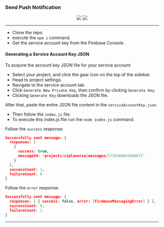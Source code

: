 ### Send Push Notification

<p align="center">
  <img src="https://www.gstatic.com/mobilesdk/240501_mobilesdk/firebase_28dp.png" />
  <img src="https://www.gstatic.com/mobilesdk/240501_mobilesdk/firebase_logo_dark.svg" />
</p>

---

- Clone the repo.
- execute the `npm i` command.
- Get the service account key from the Firebase Console.

#### Generating a Service Account Key JSON

To acquire the account key JSON file for your service account

- Select your project, and click the gear icon on the top of the sidebar.
- Head to project settings.
- Navigate to the service account tab.
- Click `Generate New Private Key`, then confirm by clicking `Generate Key`.
- Clicking `Generate Key` downloads the JSON file.

After that, paste the entire JSON file content in the `serviceAccountKey.json`.

- Then follow the `index.js` file.
- To execute this index.js file run the `node index.js` command.

Follow the `success` response:

```json
Successfully sent message: {
  responses: [
    {
      success: true,
      messageId: 'projects/ciplaverse/messages/1716989881088072'
    }
  ],
  successCount: 1,
  failureCount: 0
}
```

Follow the `error` response:

```json
Successfully sent message: {
  responses: [ { success: false, error: [FirebaseMessagingError] } ],
  successCount: 0,
  failureCount: 1
}
```

---
